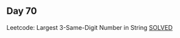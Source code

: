 ## Day 70

Leetcode: Largest 3-Same-Digit Number in String
[SOLVED](https://leetcode.com/problems/largest-3-same-digit-number-in-string/description/?envType=daily-question&envId=2023-12-04)